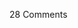 <span class="commentheader">28 Comments</span>

<!-- <div class="commentdivider">
<span class="commentauthorbox">Posted by cristen</span>
<span class="commentdatebox">Monday, August  5, 2002</span>
<span class="commenttimebox"> 1:22 AM</span>
</div>
<div class="commentbody">i must admit those pictures almost frightened me!</div>
<div class="commentdivider">
<span class="commentauthorbox">Posted by Pascal</span>
<span class="commentdatebox">Saturday, August 24, 2002</span>
<span class="commenttimebox"> 1:42 AM</span>
</div>
<div class="commentbody">hey man nice name….my name is Pascal too….im from sydney…and that person you met is somewhat disturbed….haha</div>
<div class="commentdivider">
<span class="commentauthorbox">Posted by <a href="http://www.pascal.com/cgi-bin/mt/mt-comments.cgi?__mode=red&id=548">Mama Spell</a></span>
<span class="commentdatebox">Tuesday, August 27, 2002</span>
<span class="commenttimebox">12:20 PM</span>
</div>
<div class="commentbody">Bless her heart.</div>
<div class="commentdivider">
<span class="commentauthorbox">Posted by <a href="http://www.pascal.com/cgi-bin/mt/mt-comments.cgi?__mode=red&id=550">Senn</a></span>
<span class="commentdatebox">Thursday, August 29, 2002</span>
<span class="commenttimebox"> 2:56 AM</span>
</div>
<div class="commentbody">holly graham I would say. wtf is that dudism?? Its a bird? its a plane? its a super-duper he-she-man?</div>
<div class="commentdivider">
<span class="commentauthorbox">Posted by <a href="http://www.pascal.com/cgi-bin/mt/mt-comments.cgi?__mode=red&id=549">Senn</a></span>
<span class="commentdatebox">Thursday, August 29, 2002</span>
<span class="commenttimebox"> 2:56 AM</span>
</div>
<div class="commentbody">holly graham I would say. wtf is that dudism?? Its a bird? its a plane? its a super-duper he-she-man?</div>
<div class="commentdivider">
<span class="commentauthorbox">Posted by playful baby</span>
<span class="commentdatebox">Tuesday, September  3, 2002</span>
<span class="commenttimebox"> 1:24 AM</span>
</div>
<div class="commentbody">Whatever you are, I want you!  and the wierd porcupine dude!</div>
<div class="commentdivider">
<span class="commentauthorbox">Posted by <a href="http://www.pascal.com/cgi-bin/mt/mt-comments.cgi?__mode=red&id=552">jelly</a></span>
<span class="commentdatebox">Tuesday, September  3, 2002</span>
<span class="commenttimebox"> 9:55 AM</span>
</div>
<div class="commentbody">oh…so thats what we hit on the way to school</div>
<div class="commentdivider">
<span class="commentauthorbox">Posted by BiluMBum</span>
<span class="commentdatebox">Sunday, September  8, 2002</span>
<span class="commenttimebox"> 5:06 AM</span>
</div>
<div class="commentbody">Where do you meet such people? He looks much like a character from the movie Atlantis, that earth dude, a really funny guy.</div>
<div class="commentdivider">
<span class="commentauthorbox">Posted by <a href="mailto&#58;sabbat22&#64;yahoo&#46;com">Michael</a></span>
<span class="commentdatebox">Monday, September  9, 2002</span>
<span class="commenttimebox"> 3:19 AM</span>
</div>
<div class="commentbody">You are such a total fucking crackhead. But funny. My question is, are you, like, totally rich or something? You never seem to work and yet you never seem to want for money. Did your dad own a diamond mine or something? Or were you president of some dot-com and you got out JUST BEFORE it all crashed and made 1857483948747384 BILLION dollars?</div>
<div class="commentdivider">
<span class="commentauthorbox">Posted by Pascal's Stockbroker</span>
<span class="commentdatebox">Monday, September  9, 2002</span>
<span class="commenttimebox">10:55 AM</span>
</div>
<div class="commentbody">At one time, he was worth 1857483948747384 BILLION dollars, but now it’s only 1857483948747383 BILLION dollars. Times is tough.</div>
<div class="commentdivider">
<span class="commentauthorbox">Posted by <a href="mailto&#58;hilda&#64;forkitude&#46;com">Hilda Skully</a></span>
<span class="commentdatebox">Sunday, September 22, 2002</span>
<span class="commenttimebox"> 9:43 AM</span>
</div>
<div class="commentbody">I quite like how you can see Shan’s penis in the second photo…nice touch!</div>
<div class="commentdivider">
<span class="commentauthorbox">Posted by <a href="http://www.pascal.com/cgi-bin/mt/mt-comments.cgi?__mode=red&id=557">pascal</a></span>
<span class="commentdatebox">Tuesday, September 24, 2002</span>
<span class="commenttimebox"> 3:01 AM</span>
</div>
<div class="commentbody">as cristen so gently point out - scary man, very scary!</div>
<div class="commentdivider">
<span class="commentauthorbox">Posted by <a href="mailto&#58;christopher_crowder&#64;usa&#46;net">Wang</a></span>
<span class="commentdatebox">Tuesday, October 15, 2002</span>
<span class="commenttimebox">10:33 AM</span>
</div>
<div class="commentbody">what relationship does this site have with the Americas army game?  If you don’t understand, email me and I will send you a pic.  - Wang/Chris</div>
<div class="commentdivider">
<span class="commentauthorbox">Posted by Niko</span>
<span class="commentdatebox">Wednesday, October 16, 2002</span>
<span class="commenttimebox"> 7:47 AM</span>
</div>
<div class="commentbody">Dummy, that shit has no need on the Internet, �����Ҹ ښ � ���!!! This is the worst site i ever seen!</div>
<div class="commentdivider">
<span class="commentauthorbox">Posted by pascal</span>
<span class="commentdatebox">Tuesday, November  5, 2002</span>
<span class="commenttimebox">10:04 AM</span>
</div>
<div class="commentbody">what a shame!!!</div>
<div class="commentdivider">
<span class="commentauthorbox">Posted by <a href="mailto&#58;karylle&#46;margareth&#64;barfbag&#46;com">karylle margareth</a></span>
<span class="commentdatebox">Friday, November 15, 2002</span>
<span class="commenttimebox"> 3:34 AM</span>
</div>
<div class="commentbody">wala lang….</div>
<div class="commentdivider">
<span class="commentauthorbox">Posted by <a href="mailto&#58;pascaltcetran&#64;yahoo&#46;com">pascal Too</a></span>
<span class="commentdatebox">Monday, December  2, 2002</span>
<span class="commenttimebox"> 7:08 AM</span>
</div>
<div class="commentbody">this is cool, I like your web page. shan is a trip, my name is Pascal too, I found another pascal that live in France he is also an Artist like us, I think you should start a pascal club, mind name come from Bible, Some saint name</div>
<div class="commentdivider">
<span class="commentauthorbox">Posted by Rob</span>
<span class="commentdatebox">Thursday, December 19, 2002</span>
<span class="commenttimebox">10:35 AM</span>
</div>
<div class="commentbody">Dude, pascal are you gay? it seems that way, and lets face it shan is probably your lover. this has to be the lamest site i have ever seen. fag</div>
<div class="commentdivider">
<span class="commentauthorbox">Posted by pascal</span>
<span class="commentdatebox">Saturday, January 11, 2003</span>
<span class="commenttimebox"> 8:49 AM</span>
</div>
<div class="commentbody">can i join the pascal club?????????</div>
<div class="commentdivider">
<span class="commentauthorbox">Posted by <a href="mailto&#58;pascal&#64;aldo&#46;ch">Pascal</a></span>
<span class="commentdatebox">Monday, January 20, 2003</span>
<span class="commenttimebox">12:22 PM</span>
</div>
<div class="commentbody">Hi my nme is pascal too i`m from lucerne (switzerland)  my question is have you got something like a pascal club??  this is a really cool webside</div>
<div class="commentdivider">
<span class="commentauthorbox">Posted by <a href="mailto&#58;sexihotboy&#64;hotmail&#46;com">Jonathan</a></span>
<span class="commentdatebox">Thursday, January 23, 2003</span>
<span class="commenttimebox"> 1:33 AM</span>
</div>
<div class="commentbody">YOUR A FREAK!!!! wtf is wrong with YOU lolol but you make me laugh so its cool</div>
<div class="commentdivider">
<span class="commentauthorbox">Posted by <a href="mailto&#58;olyympiia&#64;aol&#46;com">olympia</a></span>
<span class="commentdatebox">Monday, January 27, 2003</span>
<span class="commenttimebox"> 8:51 AM</span>
</div>
<div class="commentbody">holy shit you look like my hairy balls!cool</div>
<div class="commentdivider">
<span class="commentauthorbox">Posted by <a href="mailto&#58;colin&#46;m&#64;blackvert&#46;com">colin</a></span>
<span class="commentdatebox">Thursday, January 30, 2003</span>
<span class="commenttimebox"> 9:17 AM</span>
</div>
<div class="commentbody">hey Pascal !!!  You put out a record !!  That’s great man !  I’ve always dug your tunes.  I can say I knew him when and all that.  Still livin’ in Paris, and we’re still rockin’.  Hamper is the name to watch - even though we suffer form lame-ass disorganized musicians with no management  syndrome.  If you end up doin’ a euopean tour, let me know and I’ll try to hook you up in Paris !  take care,  have a great tour   keep up the good work,  love  colin  p.s. your e-mail link don’t work so good</div>
<div class="commentdivider">
<span class="commentauthorbox">Posted by matia</span>
<span class="commentdatebox">Sunday, March  2, 2003</span>
<span class="commenttimebox">12:51 PM</span>
</div>
<div class="commentbody">dude. this is a gay-wad site.</div>
<div class="commentdivider">
<span class="commentauthorbox">Posted by <a href="http://www.pascal.com/cgi-bin/mt/mt-comments.cgi?__mode=red&id=570">e fro</a></span>
<span class="commentdatebox">Thursday, March 27, 2003</span>
<span class="commenttimebox"> 6:51 AM</span>
</div>
<div class="commentbody">Hello, my name is Pascal too. I speak French so you may not be able to understand this. I have some PASCAL homework and I’d really like you to help. Send me the answers by tomorrow. You should sell me this URL you aren’t doing anything with it.</div>
<div class="commentdivider">
<span class="commentauthorbox">Posted by omg</span>
<span class="commentdatebox">Monday, June 16, 2003</span>
<span class="commenttimebox"> 4:05 AM</span>
</div>
<div class="commentbody">holy fuck i thought u couldnt go any lower….. but u proved me wrong you sick mother fucker you’ve hit rock bottom and continued to dig. i hope you die. im serious. this is the most retarted thing ive seen ever. i mean fuck is he wearing a garbage bag for a shirt. lol its probly you. you sick homo</div>
<div class="commentdivider">
<span class="commentauthorbox">Posted by anonymous defender of pascal</span>
<span class="commentdatebox">Friday, September  5, 2003</span>
<span class="commenttimebox"> 5:51 AM</span>
</div>
<div class="commentbody">there are some really uptight people in the world read on</div>
<div class="commentdivider">
<span class="commentauthorbox">Posted by <a href="http://www.pascal.com/cgi-bin/mt/mt-comments.cgi?__mode=red&id=573">Alan Eison</a></span>
<span class="commentdatebox">Thursday, November  6, 2003</span>
<span class="commenttimebox"> 2:09 AM</span>
</div>
<div class="commentbody">very sexy i love it wow pascal where did u find him mmmmmmmmm</div> -->
